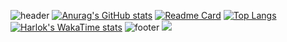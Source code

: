 ![header](https://capsule-render.vercel.app/api?type=venom&color=2b90d9&height=200&section=header&text=엄수현&fontSize=30&fontColor=d9e1e8)
[![Anurag's GitHub stats](https://github-readme-stats.vercel.app/api?username=devJiraynor&show_icons=true&theme=rose_pine)](https://github.com/devJiraynor)
[![Readme Card](https://github-readme-stats.vercel.app/api/pin/?username=devJiraynor&repo=java-basic-20240118)](https://github.com/devJiraynor/java-basic-20240118)
[![Top Langs](https://github-readme-stats.vercel.app/api/top-langs/?username=devJiraynor)](https://github.com/devJiraynor)
[![Harlok's WakaTime stats](https://github-readme-stats.vercel.app/api/wakatime?username=devJiraynor&layout=compact)](https://github.com/devJiraynor)
![footer](https://capsule-render.vercel.app/api?type=soft&color=9baec8&height=100&section=footer)
<a href="https://www.instagram.com/"><img src="https://img.shields.io/badge/Spring-6DB33F?style=flat-square&logo=Spring&logoColor=white"/></a>
